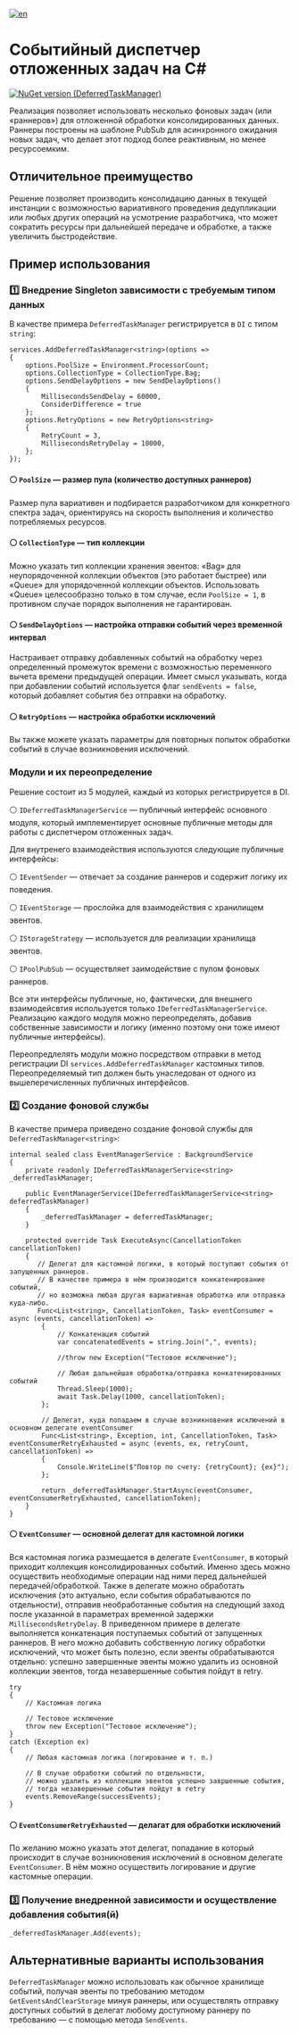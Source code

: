 [![en](https://img.shields.io/badge/lang-en-red.svg)](./README.md)

# Событийный диспетчер отложенных задач на C#

[![NuGet version (DeferredTaskManager)](https://img.shields.io/nuget/v/DeferredTaskManager.svg?style=flat-square)](https://www.nuget.org/packages/DeferredTaskManager)

Реализация позволяет использовать несколько фоновых задач (или «раннеров») для отложенной обработки консолидированных данных. Раннеры построены на шаблоне PubSub для асинхронного ожидания новых задач, что делает этот подход более реактивным, но менее ресурсоемким.

## Отличительное преимущество

Решение позволяет производить консолидацию данных в текущей инстанции с возможностью вариативного проведения дедупликации или любых других операций на усмотрение разработчика, что может сократить ресурсы при дальнейшей передаче и обработке, а также увеличить быстродействие.

## Пример использования

### 1️⃣ Внедрение Singleton зависимости с требуемым типом данных
В качестве примера `DeferredTaskManager` регистрируется в `DI` с типом `string`:
```
services.AddDeferredTaskManager<string>(options =>
{
    options.PoolSize = Environment.ProcessorCount;
    options.CollectionType = CollectionType.Bag;
    options.SendDelayOptions = new SendDelayOptions()
    {
        MillisecondsSendDelay = 60000,
        ConsiderDifference = true
    };
    options.RetryOptions = new RetryOptions<string>
    {
        RetryCount = 3,
        MillisecondsRetryDelay = 10000,
    };
});
```
#### ⚪ `PoolSize` — размер пула (количество доступных раннеров)
Размер пула вариативен и подбирается разработчиком для конкретного спектра задач, ориентируясь на скорость выполнения и количество потребляемых ресурсов.
#### ⚪ `CollectionType` — тип коллекции
Можно указать тип коллекции хранения эвентов: «Bag» для неупорядоченной коллекции объектов (это работает быстрее) или «Queue» для упорядоченной коллекции объектов. Использовать «Queue» целесообразно только в том случае, если `PoolSize = 1`, в противном случае порядок выполнения не гарантирован. 
#### ⚪ `SendDelayOptions` — настройка отправки событий через временной интервал
Настраивает отправку добавленных событий на обработку через определенный промежуток времени с возможностью переменного вычета времени предыдущей операции. Имеет смысл указывать, когда при добавлении событий используется флаг `sendEvents = false`, который добавляет события без отправки на обработку.
#### ⚪ `RetryOptions` — настройка обработки исключений
Вы также можете указать параметры для повторных попыток обработки событий в случае возникновения исключений.

### Модули и их переопределение
  
Решение состоит из 5 модулей, каждый из которых регистрируется в DI.

  ⚪ `IDeferredTaskManagerService` — публичный интерфейс основного модуля, который имплементирует основные публичные методы для работы с диспетчером отложенных задач.
  
Для внутренего взаимодействия используются следующие публичные интерфейсы: 

  ⚪ `IEventSender` — отвечает за создание раннеров и содержит логику их поведения.
  
  ⚪ `IEventStorage` — прослойка для взаимодействия с хранилищем эвентов.
  
  ⚪ `IStorageStrategy` — используется для реализации хранилища эвентов.

  ⚪ `IPoolPubSub` — осуществляет заимодействие с пулом фоновых раннеров.
  
Все эти интерфейсы публичные, но, фактически, для внешнего взаимодейсвтия используется только `IDeferredTaskManagerService`. Реализацию каждого модуля можно переопределять, добавив собственные зависимости и логику (именно поэтому они тоже имеют публичные интерфейсы). 

Переопредлелять модули можно посредством отправки в метод регистрации DI `services.AddDeferredTaskManager` кастомных типов. Переопределяемый тип должен быть унаследован от одного из вышеперечисленных публичных интерфейсов.


### 2️⃣ Создание фоновой службы
В качестве примера приведено создание фоновой службы для `DeferredTaskManager<string>`:
```
internal sealed class EventManagerService : BackgroundService
{
    private readonly IDeferredTaskManagerService<string> _deferredTaskManager;

    public EventManagerService(IDeferredTaskManagerService<string> deferredTaskManager)
    {
        _deferredTaskManager = deferredTaskManager;
    }

    protected override Task ExecuteAsync(CancellationToken cancellationToken)
    {
       // Делегат для кастомной логики, в который поступают события от запущенных раннеров.
       // В качестве примера в нём производится конкатенирование событий,
       // но возможна любая другая вариативная обработка или отправка куда-либо.
       Func<List<string>, CancellationToken, Task> eventConsumer = async (events, cancellationToken) =>
        {
            // Конкатенация событий
            var concatenatedEvents = string.Join(",", events);

            //throw new Exception("Тестовое исключение");

            // Любая дальнейшая обработка/отправка конкатенированных событий
            Thread.Sleep(1000);
            await Task.Delay(1000, cancellationToken);        
        };
        
        // Делегат, куда попадаем в случае возникновения исключений в основном делегате eventConsumer
        Func<List<string>, Exception, int, CancellationToken, Task> eventConsumerRetryExhausted = async (events, ex, retryCount, cancellationToken) =>
        {
            Console.WriteLine($"Повтор по счету: {retryCount}; {ex}");
        };

        return _deferredTaskManager.StartAsync(eventConsumer, eventConsumerRetryExhausted, cancellationToken);
    }
}
```
#### ⚪ `EventConsumer` — основной делегат для кастомной логики

Вся кастомная логика размещается в делегате `EventConsumer`, в который приходит коллекция консолидированных событий. Именно здесь можно осуществить необходимые операции над ними перед дальнейшей передачей/обработкой. Также в делегате можно обработать исключения (это актуально, если события обрабатываются по отдельности), отправив необработанные события на следующий заход после указанной в параметрах временной задержки `MillisecondsRetryDelay`. В приведенном примере в делегате выполняется конкатенация поступаемых событий от запущенных раннеров.
В него можно добавить собственную логику обработки исключений, что может быть полезно, если эвенты обрабатываются отдельно: успешно завершенные эвенты можно удалить из основной коллекции эвентов, тогда незавершенные события пойдут в retry.
```
try
{
    // Кастомная логика

    // Тестовое исключение
    throw new Exception("Тестовое исключение");     
}
catch (Exception ex)
{
    // Любая кастомная логика (логирование и т. п.)

    // В случае обработки событий по отдельности,
    // можно удалить из коллекции эвентов успешно завршенные события,
    // тогда незавершенные события пойдут в retry
    events.RemoveRange(successEvents);   
}
```

#### ⚪ `EventConsumerRetryExhausted` — делагат для обработки исключений
По желанию можно указать этот делегат, попадание в который происходит в случае возникновения исключений в основном делегате `EventConsumer`. В нём можно осуществить логирование и другие кастомные операции.

### 3️⃣ Получение внедренной зависимости и осуществление добавления события(й)

```
_deferredTaskManager.Add(events);
```

## Альтернативные варианты использования
```DeferredTaskManager``` можно использовать как обычное хранилище событий, получая эвенты по требованию методом ```GetEventsAndClearStorage``` минуя раннеры, или осуществлять отправку доступных событий в делегат любому доступному раннеру по требованию — с помощью метода ```SendEvents```.
